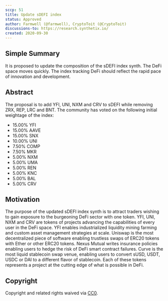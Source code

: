 ```yaml
---
sccp: 51
title: Update sDEFI index
status: Approved
author: Farmwell (@farmwell), CryptoToit (@CryptoToit)
discussions-to: https://research.synthetix.io/
created: 2020-09-30
---
```


<!--You can leave these HTML comments in your merged SIP and delete the visible duplicate text guides, they will not appear and may be helpful to refer to if you edit it again. This is the suggested template for new SCCPs. Note that an SCCP number will be assigned by an editor. When opening a pull request to submit your SCCP, please use an abbreviated title in the filename, `sccp-draft_title_abbrev.md`. The title should be 44 characters or less.-->

## Simple Summary
<!--"If you can't explain it simply, you don't understand it well enough." Provide a simplified and layman-accessible explanation of the SCCP.-->
It is proposed to update the composition of the sDEFI index synth. The DeFi space moves quickly. The index tracking DeFi should reflect the rapid pace of innovation and development.

## Abstract
<!--A short (~200 word) description of the variable change proposed.-->
The proposal is to add YFI, UNI, NXM and CRV to sDEFI while removing ZRX, REP, LRC and BNT. The community has voted on the following initial weightage of the index:
  - 15.00%	YFI
  - 15.00%	AAVE
  - 15.00%	SNX
  - 10.00%	UNI
  - 7.50%	COMP
  - 7.50%	MKR
  - 5.00%	NXM
  - 5.00%	UMA
  - 5.00%	REN
  - 5.00%	KNC
  - 5.00%	BAL
  - 5.00%	CRV

## Motivation
<!--The motivation is critical for SCCPs that want to update variables within Synthetix. It should clearly explain why the existing variable is not incentive aligned. SCCP submissions without sufficient motivation may be rejected outright.-->
The purpose of the updated sDEFI index synth is to attract traders wishing to gain exposure to the burgeoning DeFi sector with one token. YFI, UNI, NXM and CRV are tokens of projects advancing the capabilities of every user in the DeFi space. YFI enables industrialized liquidity mining farming and custom asset management strategies at scale. Uniswap is the most decentralized piece of software enabling trustless swaps of ERC20 tokens with Ether or other ERC20 tokens. Nexus Mutual writes insurance policies enabling users to hedge the risk of DeFi smart contract failures. Curve is the most liquid stablecoin swap venue, enabling users to convert sUSD, USDT, USDC or DAI to a different flavor of stablecoin. Each of these tokens represents a project at the cutting edge of what is possible in DeFi.


## Copyright
Copyright and related rights waived via [CC0](https://creativecommons.org/publicdomain/zero/1.0/).
